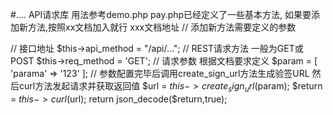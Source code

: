 #.... API请求库
用法参考demo.php
pay.php已经定义了一些基本方法, 如果要添加新方法,按照xx文档加入就行 xxx文档地址
// 添加新方法需要定义的参数

// 接口地址
$this->api_method = "/api/...";
// REST请求方法 一般为GET或POST
$this->req_method = 'GET';
// 请求参数 根据文档要求定义
$param = [
	'parama' => '123'
];
// 参数配置完毕后调用create_sign_url方法生成验签URL 然后curl方法发起请求并获取返回值
$url = $this->create_sign_url($param);
$return = $this->curl($url);
return json_decode($return,true);
